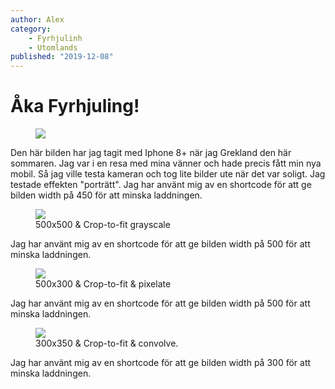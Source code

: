 ```yaml
---
author: Alex
category:
    - Fyrhjulinh
    - Utomlands
published: "2019-12-08"
---
```

Åka Fyrhjuling!
==================================

<figure class="figure right">
    <img src="image/resa.jpg?width=450">
</figure>



Den här bilden har jag tagit med Iphone 8+ när jag Grekland den här sommaren.
Jag var i en resa med mina vänner och hade precis fått min nya mobil.
Så jag ville testa kameran och tog lite bilder ute när det var soligt.
Jag testade effekten "porträtt". Jag har använt mig av en shortcode för att ge bilden
width på 450 för att minska laddningen.
<!--more-->
<figure class="figure">
    <img src="image/resa.jpg?width=500&height=500&crop-to-fit&f=grayscale">
    <figcaption>
        500x500 & Crop-to-fit grayscale
    </figcaption>
</figure>

Jag har använt mig av en shortcode för att ge bilden
width på 500 för att minska laddningen.

<figure class="figure">
    <img src="image/resa.jpg?width=500&height=300&crop-to-fit&f=pixelate,8,2">
    <figcaption>
        500x300 & Crop-to-fit & pixelate
    </figcaption>
</figure>


Jag har använt mig av en shortcode för att ge bilden
width på 500 för att minska laddningen.


<figure class="figure">
    <img src="image/resa.jpg?width=300&height=350&Crop-to-fit&convolve">
    <figcaption>
        300x350 & Crop-to-fit & convolve.
    </figcaption>
</figure>

Jag har använt mig av en shortcode för att ge bilden
width på 300 för att minska laddningen.
